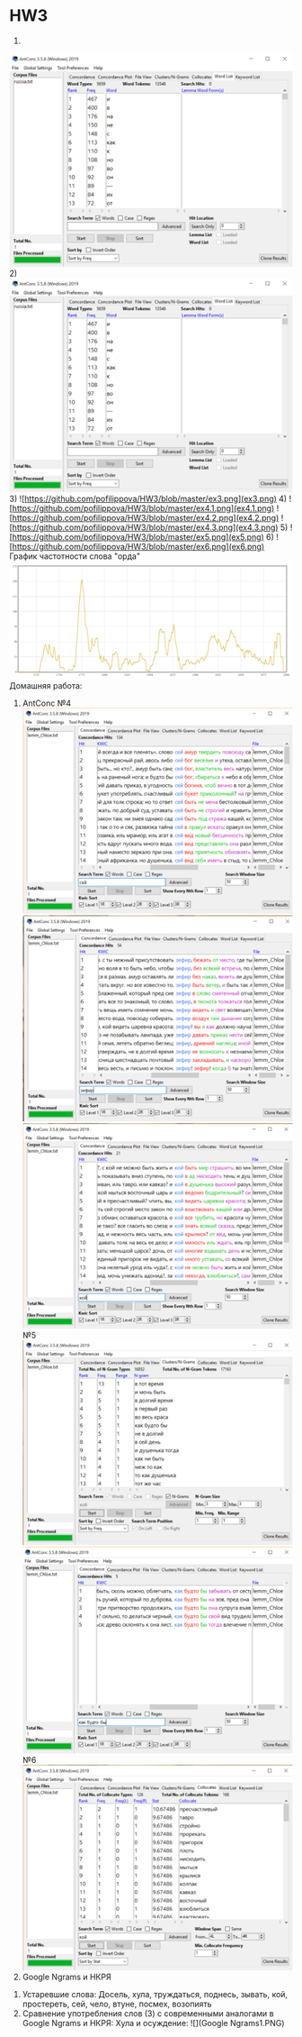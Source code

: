 # HW3
1)
![ex1-2.png](ex1-2.png)
2)
![](ex1-2.png)
3)
![https://github.com/pofilippova/HW3/blob/master/ex3.png](ex3.png)
4)
![https://github.com/pofilippova/HW3/blob/master/ex4.1.png](ex4.1.png)
![https://github.com/pofilippova/HW3/blob/master/ex4.2.png](ex4.2.png)
![https://github.com/pofilippova/HW3/blob/master/ex4.3.png](ex4.3.png)
5)
![https://github.com/pofilippova/HW3/blob/master/ex5.png](ex5.png)
6)
![https://github.com/pofilippova/HW3/blob/master/ex6.png](ex6.png)
График частотности слова "орда"
![](picture.PNG)
Домашняя работа:
1. AntConc
№4
![](hw_ex4.1.png)
![](hw_ex4.2.png)
![](hw_ex4.3.png)
№5
![](hw_ex5.png)
![](hw_ex5.1.png)
№6
![](hw_ex6.png)
2. Google Ngrams и НКРЯ 
1) Устаревшие слова:
Досель, хула, труждаться, поднесь, зывать, кой, простереть, сей, чело, втуне, посмех, возопиять
2) Сравнение употребления слов (3) с современными аналогами в Google Ngrams и НКРЯ:
Хула и осуждение:
![](Google Ngrams1.PNG)

